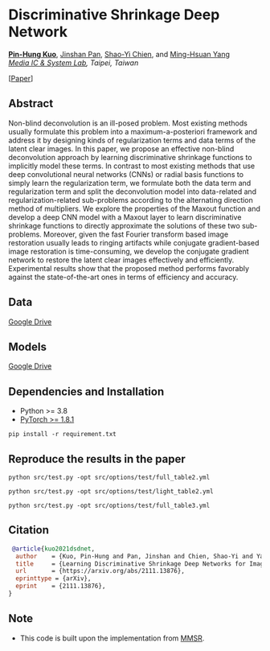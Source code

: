 # Discriminative Shrinkage Deep Network



[**Pin-Hung Kuo**](https://setsunil.github.io/), [Jinshan Pan](https://jspan.github.io/), [Shao-Yi Chien](https://www.ee.ntu.edu.tw/profile1.php?teacher_id=943013&p=3), and [Ming-Hsuan Yang](https://faculty.ucmerced.edu/mhyang/)  
_[Media IC & System Lab](http://media.ee.ntu.edu.tw/), Taipei, Taiwan_

[[Paper](https://arxiv.org/pdf/2111.13876.pdf)]

Abstract
----------
Non-blind deconvolution is an ill-posed problem. Most existing methods usually formulate this problem into a maximum-a-posteriori framework and address it by designing kinds of regularization terms and data terms of the latent clear images. In this paper, we propose an effective non-blind deconvolution approach by learning discriminative shrinkage functions to implicitly model these terms. In contrast to most existing methods that use deep convolutional neural networks (CNNs) or radial basis functions to simply learn the regularization term, we formulate both the data term and regularization term and split the deconvolution model into data-related and regularization-related sub-problems according to the alternating direction method of multipliers. We explore the properties of the Maxout function and develop a deep CNN model with a Maxout layer to learn discriminative shrinkage functions to directly approximate the solutions of these two sub-problems. Moreover, given the fast Fourier transform based image restoration usually leads to ringing artifacts while conjugate gradient-based image restoration is time-consuming, we develop the conjugate gradient network to restore the latent clear images effectively and efficiently. Experimental results show that the proposed method performs favorably against the state-of-the-art ones in terms of efficiency and accuracy.


Data
----------
[Google Drive](https://drive.google.com/file/d/1xfDQ0OUmw8T5kralu-AhQ-eqPNZquUhc/view?usp=sharing)


Models
----------
[Google Drive](https://drive.google.com/file/d/1FHynxgJSXtTCQQVVSMcafwesNekSRrcG/view?usp=sharing)


Dependencies and Installation
----------
- Python >= 3.8  
- [PyTorch >= 1.8.1](https://pytorch.org)
```
pip install -r requirement.txt
```

Reproduce the results in the paper
----------
```
python src/test.py -opt src/options/test/full_table2.yml
```
```
python src/test.py -opt src/options/test/light_table2.yml
```
```
python src/test.py -opt src/options/test/full_table3.yml
```


Citation
----------
```BibTex
 @article{kuo2021dsdnet,
  author    = {Kuo, Pin-Hung and Pan, Jinshan and Chien, Shao-Yi and Yang, Ming-Hsuan},
  title     = {Learning Discriminative Shrinkage Deep Networks for Image Deconvolution},
  url       = {https://arxiv.org/abs/2111.13876},
  eprinttype = {arXiv},
  eprint    = {2111.13876},
}
```


## Note
- This code is built upon the implementation from [MMSR](https://github.com/andreas128/mmsr).
